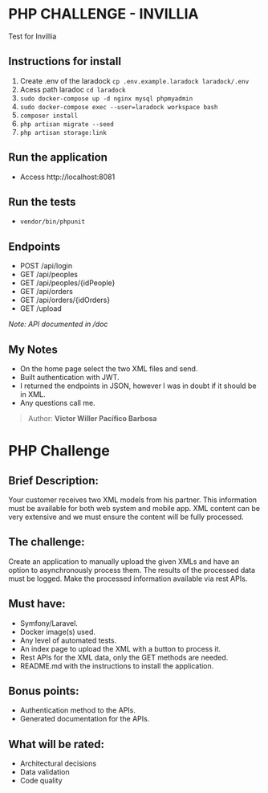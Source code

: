 # PHP CHALLENGE - INVILLIA
Test for Invillia

## Instructions for install
  1. Create .env of the laradock `cp .env.example.laradock laradock/.env`
  2. Acess path laradoc `cd laradock`
  3. `sudo docker-compose up -d nginx mysql phpmyadmin`
  4. `sudo docker-compose exec --user=laradock workspace bash`
  5. `composer install`
  6. `php artisan migrate --seed`
  7. `php artisan storage:link`

## Run the application
  - Access http://localhost:8081

## Run the tests
  - `vendor/bin/phpunit`

## Endpoints
  - POST /api/login
  - GET  /api/peoples
  - GET  /api/peoples/{idPeople}
  - GET  /api/orders
  - GET  /api/orders/{idOrders}
  - GET  /upload

*Note: API documented in /doc*


## My Notes
  - On the home page select the two XML files and send.
  - Built authentication with JWT.
  - I returned the endpoints in JSON, however I was in doubt if it should be in XML.
  - Any questions call me.

> Author: <strong>Victor Willer Pacífico Barbosa</strong>

#

# PHP Challenge
## Brief Description:
Your customer receives two XML models from his partner. This information must be
available for both web system and mobile app. XML content can be very extensive and we must ensure the content will be fully processed.

## The challenge:
Create an application to manually upload the given XMLs and have an option
to asynchronously process them. The results of the processed data must be logged. Make the processed information available via rest APIs.

## Must have:
- Symfony/Laravel.
- Docker image(s) used.
- Any level of automated tests.
- An index page to upload the XML with a button to process it.
- Rest APIs for the XML data, only the GET methods are needed.
- README.md with the instructions to install the application.

## Bonus points:
- Authentication method to the APIs.
- Generated documentation for the APIs.

## What will be rated:
- Architectural decisions
- Data validation
- Code quality